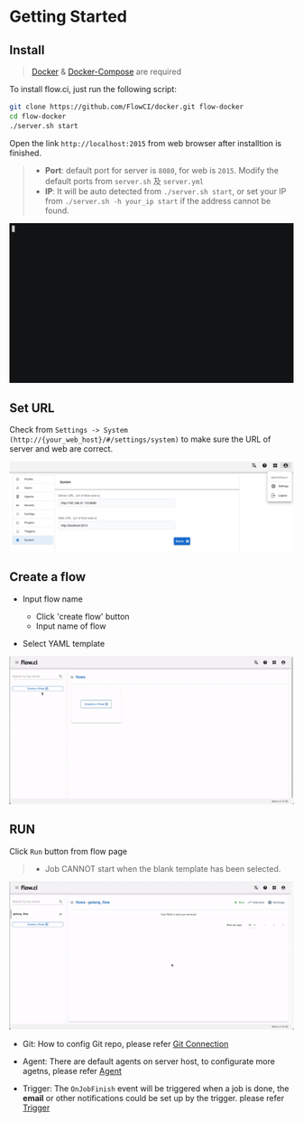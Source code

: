 # Getting Started

## Install

> [Docker](https://docs.docker.com/install/) & [Docker-Compose](https://docs.docker.com/compose/install/) are required

To install flow.ci, just run the following script:

```bash
git clone https://github.com/FlowCI/docker.git flow-docker
cd flow-docker
./server.sh start
```

Open the link `http://localhost:2015` from web browser after installtion is finished.

> - __Port__: default port for server is `8080`, for web is `2015`. Modify the default ports from `server.sh` 及 `server.yml`
> - __IP__: It will be auto detected from `./server.sh start`, or set your IP from `./server.sh -h your_ip start` if the address cannot be found.

![cmd](../../images/start_server.gif)


## Set URL

Check from `Settings -> System` `(http://{your_web_host}/#/settings/system)` to make sure the URL of server and web are correct.

![config_url](../../images/config_server_url.png)

## Create a flow

- Input flow name
  - Click 'create flow' button
  - Input name of flow
  
- Select YAML template

![create_flow](../../images/create_flow.gif)


## RUN

Click `Run` button from flow page

> - Job CANNOT start when the blank template has been selected.

![start_job](../../images/start_job.gif)


- Git: How to config Git repo, please refer [Git Connection](en/git/index.md)

- Agent: There are default agents on server host, to configurate more agetns, please refer [Agent](en/agents/index.md)

- Trigger: The `OnJobFinish` event will be triggered when a job is done, the __email__ or other notifications could be set up by the trigger. please refer [Trigger](cn/trigger/on_job_finish.md)
